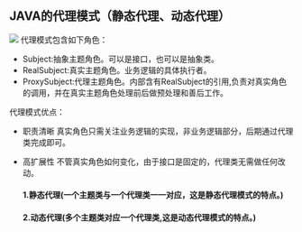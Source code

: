 ## JAVA的代理模式（静态代理、动态代理）

![](http://incdn1.b0.upaiyun.com/2017/08/231573e2045f6b4aba7f65fb0f724f71.png)
代理模式包含如下角色：

- Subject:抽象主题角色。可以是接口，也可以是抽象类。
- RealSubject:真实主题角色。业务逻辑的具体执行者。
- ProxySubject:代理主题角色。内部含有RealSubject的引用,负责对真实角色的调用，并在真实主题角色处理前后做预处理和善后工作。

代理模式优点：

- 职责清晰 真实角色只需关注业务逻辑的实现，非业务逻辑部分，后期通过代理类完成即可。

- 高扩展性 不管真实角色如何变化，由于接口是固定的，代理类无需做任何改动。

  #### 1.静态代理(一个主题类与一个代理类一一对应，这是静态代理模式的特点。)

  #### 2.动态代理(多个主题类对应一个代理类,这是动态代理模式的特点。)

  ​